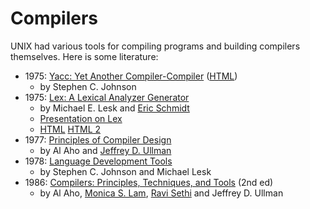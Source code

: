 # Compilers

UNIX had various tools for compiling programs and building compilers themselves. Here is some literature:

 * 1975: [Yacc: Yet Another Compiler-Compiler](https://www.epaperpress.com/lexandyacc/download/yacc.pdf) ([HTML](https://www.cs.utexas.edu/users/novak/yaccpaper.htm))
   * by Stephen C. Johnson
 * 1975: [Lex: A Lexical Analyzer Generator](https://www.cs.utexas.edu/users/novak/lexpaper.htm)
   * by Michael E. Lesk and [Eric Schmidt](https://ericschmidt.com/)
   * [Presentation on Lex](http://www.cse.aucegypt.edu/~rafea/csce447/slides/Lex_M02.pdf)
   * [HTML](http://www.cs.man.ac.uk/~pjj/cs212/lex/lex.html) [HTML 2](https://ckshitij.github.io/LEX-AND-YACC/)
 * 1977: [Principles of Compiler Design](https://archive.org/details/principlesofcomp0000ahoa)
   * by Al Aho and [Jeffrey D. Ullman](http://infolab.stanford.edu/~ullman/)
 * 1978: [Language Development Tools](https://www.tuhs.org/Archive/Documentation/Papers/BSTJ/bstj57-6-2155.pdf)
   * by Stephen C. Johnson and Michael Lesk
 * 1986: [Compilers: Principles, Techniques, and Tools](http://ce.sharif.edu/courses/94-95/1/ce414-2/resources/root/Text%20Books/Compiler%20Design/Alfred%20V.%20Aho,%20Monica%20S.%20Lam,%20Ravi%20Sethi,%20Jeffrey%20D.%20Ullman-Compilers%20-%20Principles,%20Techniques,%20and%20Tools-Pearson_Addison%20Wesley%20(2006).pdf) (2nd ed)
   * by Al Aho, [Monica S. Lam](https://suif.stanford.edu/~lam/), [Ravi Sethi](https://www2.cs.arizona.edu/~rsethi/) and Jeffrey D. Ullman
